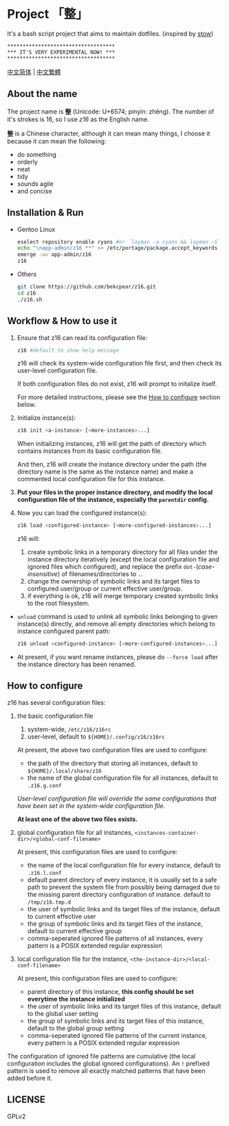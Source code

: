 # Project 「整」

It's a bash script project that aims to maintain dotfiles. (inspired by [stow](https://www.gnu.org/software/stow/))

```
***********************************
*** IT'S VERY EXPERIMENTAL NOW! ***
***********************************
```

[中文简体](README.zhs.md) | [中文繁體](README.zht.md)

## About the name

The project name is **整** (Unicode: U+6574; pinyin: zhěng). The number of it's strokes is 16, so I use *z16* as the English name.

**整** is a Chinese character, although it can mean many things, I choose it because it can mean the following:

* do something
* orderly
* neat
* tidy
* sounds agile
* and concise

## Installation & Run

* Gentoo Linux

  ```bash
  eselect repository enable ryans #or `layman -a ryans && layman -S`
  echo "\napp-admin/z16 **" >> /etc/portage/package.accept_keywords
  emerge -av app-admin/z16
  z16
  ```

* Others

  ```bash
  git clone https://github.com/bekcpear/z16.git
  cd z16
  ./z16.sh
  ```

## Workflow & How to use it

1. Ensure that z16 can read its configuration file:

   ```bash
   z16 #default to show help message
   ```

   z16 will check its system-wide configuration file first, and then check its user-level configuration file.

   If both configuration files do not exist, z16 will prompt to initalize itself.

   For more detailed instructions, please see the [How to configure](#how-to-configure) section below.

2. Initialize instance(s):

   ```bash
   z16 init <a-instance> [<more-instances>...]
   ```

   When initializing instances, z16 will get the path of directory which contains instances from its basic configuration file.

   And then, z16 will create the instance directory under the path (the directory name is the same as the instance name) and make a commented local configuration file for this instance.

3. **Put your files in the proper instance directory, and modify the local configuration file of the instance, especially the `parentdir` config.**

4. Now you can load the configured instance(s):

   ```bash
   z16 load <configured-instance> [<more-configured-instances>...]
   ```

   z16 will:

   1. create symbolic links in a temporary directory for all files under the instance directory iteratively (except the local configuration file and ignored files which configured), and replace the prefix `dot-`(_case-insensitive_) of filenames/directories to `.`.
   2. change the ownership of symbolic links and its target files to configured user/group or current effective user/group.
   3. if everything is ok, z16 will merge temporary created symbolic links to the root filesystem.

* `unload` command is used to unlink all symbolic links belonging to given instance(s) directly, and remove all empty directories which belong to instance configured parent path:

   ```bash
   z16 unload <configured-instance> [<more-configured-instances>...]
   ```

* At present, if you want rename instances, please do `--force load` after the instance directory has been renamed.

## How to configure

z16 has several configuration files:

1. the basic configuration file

   1. system-wide, `/etc/z16/z16rc`
   2. user-level, default to `${HOME}/.config/z16/z16rc`

   At present, the above two configuration files are used to configure:

   * the path of the directory that storing all instances, default to `${HOME}/.local/share/z16`
   * the name of the global configuration file for all instances, default to `.z16.g.conf`

   *User-level configuration file will override the same configurations that have been set in the system-wide configuration file.*

   **At least one of the above two files exists.**

2. global configuration file for all instances, `<instances-container-dir>/<global-conf-filename>`

   At present, this configuration files are used to configure:

   * the name of the local configuration file for every instance, default to `.z16.l.conf`
   * default parent directory of every instance, it is usually set to a safe path to prevent the system file from possibly being damaged due to the missing parent directory configuration of instance. default to `/tmp/z16.tmp.d`
   * the user of symbolic links and its target files of the instance, default to current effective user
   * the group of symbolic links and its target files of the instance, default to current effective group
   * comma-seperated ignored file patterns of all instances, every pattern is a POSIX extended regular expression

3. local configuration file for the instance, `<the-instance-dir>/<local-conf-filename>`

   At present, this configuration files are used to configure:

   * parent directory of this instance, **this config should be set everytime the instance initialized**
   * the user of symbolic links and its target files of this instance, default to the global user setting
   * the group of symbolic links and its target files of this instance, default to the global group setting
   * comma-seperated ignored file patterns of the current instance, every pattern is a POSIX extended regular expression

The configuration of ignored file patterns are cumulative (the local configuration includes the global ignored configurations). An `!` prefixed pattern is used to remove all exactly matched patterns that have been added before it.


## LICENSE

GPLv2

